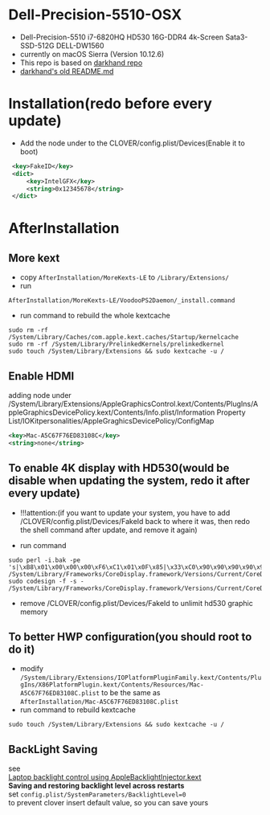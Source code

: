 # Dell-Precision-5510-OSX
* Dell-Precision-5510 i7-6820HQ HD530 16G-DDR4 4k-Screen Sata3-SSD-512G DELL-DW1560  
* currently on macOS Sierra (Version 10.12.6)
* This repo is based on
[darkhand repo](https://github.com/darkhandz/XPS15-9550-Sierra)  
* [darkhand's old README.md](https://github.com/darkhandz/XPS15-9550-Sierra/tree/fffd216d05be57256c2aac7ddafacb343bad0e69)  
# Installation(redo before every update)
* Add the node under to the CLOVER/config.plist/Devices(Enable it to boot)
```XML
 <key>FakeID</key>
 <dict>
     <key>IntelGFX</key>
     <string>0x12345678</string>
 </dict>
```
# AfterInstallation
## More kext
* copy `AfterInstallation/MoreKexts-LE` to `/Library/Extensions/`  
* run
```shell
AfterInstallation/MoreKexts-LE/VoodooPS2Daemon/_install.command
```  
* run command to rebuild the whole kextcache  
```shell
sudo rm -rf /System/Library/Caches/com.apple.kext.caches/Startup/kernelcache
sudo rm -rf /System/Library/PrelinkedKernels/prelinkedkernel
sudo touch /System/Library/Extensions && sudo kextcache -u /
```

## Enable HDMI  
adding node under /System/Library/Extensions/AppleGraphicsControl.kext/Contents/PlugIns/AppleGraphicsDevicePolicy.kext/Contents/Info.plist/Information Property List/IOKitpersonalities/AppleGraghicsDevicePolicy/ConfigMap  
```XML
<key>Mac-A5C67F76ED83108C</key>
<string>none</string>

```
## To enable 4K display with HD530(would be disable when updating the system, redo it after every update)
* !!!attention:(if you want to update your system, you have to add /CLOVER/config.plist/Devices/FakeId back to where it was, then redo the shell command after update, and remove it again)

* run command   
```shell
sudo perl -i.bak -pe 's|\xB8\x01\x00\x00\x00\xF6\xC1\x01\x0F\x85|\x33\xC0\x90\x90\x90\x90\x90\x90\x90\xE9|sg' /System/Library/Frameworks/CoreDisplay.framework/Versions/Current/CoreDisplay
sudo codesign -f -s - /System/Library/Frameworks/CoreDisplay.framework/Versions/Current/CoreDisplay
```
* remove /CLOVER/config.plist/Devices/FakeId to unlimit hd530 graphic memory

## To better HWP configuration(you should root to do it)
* modify  
`/System/Library/Extensions/IOPlatformPluginFamily.kext/Contents/PlugIns/X86PlatformPlugin.kext/Contents/Resources/Mac-A5C67F76ED83108C.plist`
to be the same as   
`AfterInstallation/Mac-A5C67F76ED83108C.plist`  
* run command to rebuild kextcache  
```shell
sudo touch /System/Library/Extensions && sudo kextcache -u /
```

## BackLight Saving
see  
[Laptop backlight control using AppleBacklightInjector.kext](https://www.tonymacx86.com/threads/guide-laptop-backlight-control-using-applebacklightinjector-kext.218222/)    
**Saving and restoring backlight level across restarts**  
set `config.plist/SystemParameters/BacklightLevel=0`  
to prevent clover insert default value, so you can save yours

